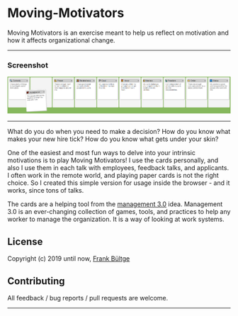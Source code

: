 # Moving-Motivators

Moving Motivators is an exercise meant to help us reflect on motivation and how it affects organizational change.

---

### Screenshot
![Screenshot](./mm.png)

---

What do you do when you need to make a decision? How do you know what makes your new hire tick? How do you know what gets under your skin?

One of the easiest and most fun ways to delve into your intrinsic motivations is to play Moving Motivators! I use the cards personally, and also I use them in each talk with employees, feedback talks, and applicants. I often work in the remote world, and playing paper cards is not the right choice. So I created this simple version for usage inside the browser - and it works, since tons of talks.

The cards are a helping tool from the [management 3.0](https://management30.com/) idea. Management 3.0 is an ever-changing collection of games, tools, and practices to help any worker to manage the organization. It is a way of looking at work systems.

## License

Copyright (c) 2019 until now, [Frank Bültge](https://bueltge.de)

## Contributing

All feedback / bug reports / pull requests are welcome.

---
